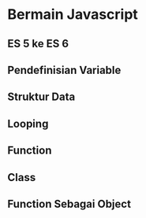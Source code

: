 # Bermain Javascript

## ES 5 ke ES 6

## Pendefinisian Variable

## Struktur Data

## Looping

## Function

## Class

## Function Sebagai Object
